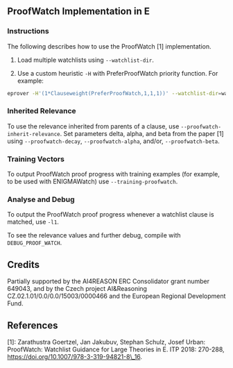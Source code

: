 
## ProofWatch Implementation in E

### Instructions

The following describes how to use the ProofWatch [1] implementation.

1) Load multiple watchlists using `--watchlist-dir`.

2) Use a custom heuristic `-H` with PreferProofWatch priority function.
For example:

```sh
eprover -H'(1*Clauseweight(PreferProofWatch,1,1,1))' --watchlist-dir=watchlists  agatha.p
```

### Inherited Relevance

To use the relevance inherited from parents of a clause, use
`--proofwatch-inherit-relevance`.  Set parameters delta, alpha, and beta from
the paper [1] using `--proofwatch-decay`, `--proofwatch-alpha`, and/or,
`--proofwatch-beta`.

### Training Vectors

To output ProofWatch proof progress with training examples (for example, to be
used with ENIGMAWatch) use `--training-proofwatch`.

### Analyse and Debug

To output the ProofWatch proof progress whenever a watchlist clause is matched,
use `-l1`.

To see the relevance values and further debug, compile with `DEBUG_PROOF_WATCH`.

## Credits

Partially supported by the AI4REASON ERC Consolidator grant number 649043, and
by the Czech project AI&Reasoning CZ.02.1.01/0.0/0.0/15003/0000466 and the
European Regional Development Fund.

## References

[1]: Zarathustra Goertzel, Jan Jakubuv, Stephan Schulz, Josef Urban:
     ProofWatch: Watchlist Guidance for Large Theories in E. 
     ITP 2018: 270-288, https://doi.org/10.1007/978-3-319-94821-8\_16.

